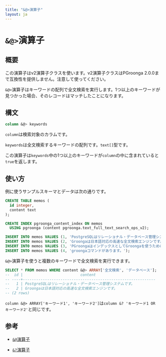 ```yaml
---
title: "&@>演算子"
layout: ja
---
```


# `&@>`演算子

## 概要

この演算子はv2演算子クラスを使います。v2演算子クラスはPGroonga 2.0.0まで互換性を提供しません。注意して使ってください。

`&@>`演算子はキーワードの配列で全文検索を実行します。1つ以上のキーワードが見つかった場合、そのレコードはマッチしたことになります。

## 構文

```sql
column &@> keywords
```

`column`は検索対象のカラムです。

`keywords`は全文検索するキーワードの配列です。`text[]`型です。

この演算子は`keywords`中の1つ以上のキーワードが`column`の中に含まれていると`true`を返します。

## 使い方

例に使うサンプルスキーマとデータは次の通りです。

```sql
CREATE TABLE memos (
  id integer,
  content text
);

CREATE INDEX pgroonga_content_index ON memos
  USING pgroonga (content pgroonga.text_full_text_search_ops_v2);
```

```sql
INSERT INTO memos VALUES (1, 'PostgreSQLはリレーショナル・データベース管理システムです。');
INSERT INTO memos VALUES (2, 'Groongaは日本語対応の高速な全文検索エンジンです。');
INSERT INTO memos VALUES (3, 'PGroongaはインデックスとしてGroongaを使うためのPostgreSQLの拡張機能です。');
INSERT INTO memos VALUES (4, 'groongaコマンドがあります。');
```

`&@>`演算子を使うと複数のキーワードで全文検索を実行できます。

```sql
SELECT * FROM memos WHERE content &@> ARRAY['全文検索', 'データベース'];
--  id |                          content                           
-- ----+------------------------------------------------------------
--   1 | PostgreSQLはリレーショナル・データベース管理システムです。
--   2 | Groongaは日本語対応の高速な全文検索エンジンです。
-- (2 rows)
```

`column &@> ARRAY['キーワード1', 'キーワード2']`は`column &? 'キーワード1 OR キーワード2'`と同じです。

## 参考

  * [`&@`演算子](match-v2.html)

  * [`&?`演算子](query-v2.html)
